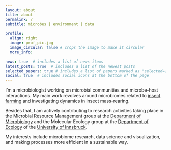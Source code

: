 ```yaml
---
layout: about
title: about
permalink: /
subtitle: microbes | environment | data

profile:
  align: right
  image: prof_pic.jpg
  image_circular: false # crops the image to make it circular
  more_info: 

news: true  # includes a list of news items
latest_posts: true  # includes a list of the newest posts
selected_papers: true # includes a list of papers marked as "selected={true}"
social: true  # includes social icons at the bottom of the page
---
```


I’m a microbiologist working on microbial communities and microbe-host interactions. My main work revolves around microbiomes related to <a href="https://www.fromwastetofeed.com/">insect farming</a> and investigating dynamics in insect mass-rearing.  

Besides that, I am actively contributing to research activities taking place in the Microbial Resource Management group at the <a href="https://www.uibk.ac.at/microbiology/index.html.en">Department of Microbiology</a> and the Molecular Ecology group at the <a href="https://www.uibk.ac.at/ecology">Department of Ecology</a> of the <a href="https://www.uibk.ac.at">University of Innsbruck</a>.  

My interests include microbiome research, data science and visualization, and making processes more efficient in a sustainable way.